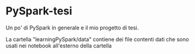 # PySpark-tesi
Un po' di PySpark in generale e il mio progetto di tesi.

La cartella "learningPySpark/data" contiene dei file contenti dati che sono usati nei notebook all'esterno della cartella
